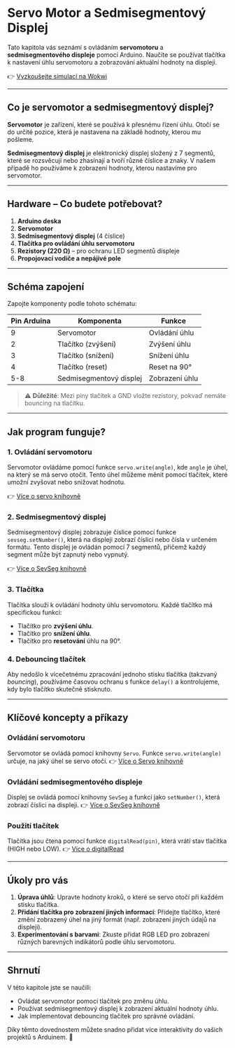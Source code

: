 # Servo Motor a Sedmisegmentový Displej

Tato kapitola vás seznámí s ovládáním **servomotoru** a **sedmisegmentového displeje** pomocí Arduino. Naučíte se používat tlačítka k nastavení úhlu servomotoru a zobrazování aktuální hodnoty na displeji.

👉 [Vyzkoušejte simulaci na Wokwi](https://wokwi.com/projects/415066080989515777)

---

## Co je servomotor a sedmisegmentový displej?

**Servomotor** je zařízení, které se používá k přesnému řízení úhlu. Otočí se do určité pozice, která je nastavena na základě hodnoty, kterou mu pošleme.

**Sedmisegmentový displej** je elektronický displej složený z 7 segmentů, které se rozsvěcují nebo zhasínají a tvoří různé číslice a znaky. V našem případě ho používáme k zobrazení hodnoty, kterou nastavíme pro servomotor.

---

## Hardware – Co budete potřebovat?

1. **Arduino deska**
2. **Servomotor**
3. **Sedmisegmentový displej** (4 číslice)
4. **Tlačítka pro ovládání úhlu servomotoru**
5. **Rezistory (220 Ω)** – pro ochranu LED segmentů displeje
6. **Propojovací vodiče a nepájivé pole**

---

## Schéma zapojení

Zapojte komponenty podle tohoto schématu:

| Pin Arduina | Komponenta            | Funkce                |
|-------------|-----------------------|-----------------------|
| 9           | Servomotor            | Ovládání úhlu        |
| 2           | Tlačítko (zvýšení)    | Zvýšení úhlu         |
| 3           | Tlačítko (snížení)    | Snížení úhlu         |
| 4           | Tlačítko (reset)      | Reset na 90°         |
| 5-8         | Sedmisegmentový displej| Zobrazení úhlu       |

> ⚠️ **Důležité**: Mezi piny tlačítek a GND vložte rezistory, pokvaď nemáte bouncing na tlačítku.

---

## Jak program funguje?

### 1. **Ovládání servomotoru**

Servomotor ovládáme pomocí funkce `servo.write(angle)`, kde `angle` je úhel, na který se má servo otočit. Tento úhel můžeme měnit pomocí tlačítek, které umožní zvyšovat nebo snižovat hodnotu.

👉 [Více o servo knihovně](https://www.arduino.cc/reference/en/libraries/servo/)

### 2. **Sedmisegmentový displej**

Sedmisegmentový displej zobrazuje číslice pomocí funkce `sevseg.setNumber()`, která na displeji zobrazí číslici nebo čísla v určeném formátu. Tento displej je ovládán pomocí 7 segmentů, přičemž každý segment může být zapnutý nebo vypnutý.

👉 [Více o SevSeg knihovně](https://github.com/Quindor/SevSeg)

### 3. **Tlačítka**

Tlačítka slouží k ovládání hodnoty úhlu servomotoru. Každé tlačítko má specifickou funkci:
- Tlačítko pro **zvýšení úhlu**.
- Tlačítko pro **snížení úhlu**.
- Tlačítko pro **resetování** úhlu na 90°.

### 4. **Debouncing tlačítek**

Aby nedošlo k vícečetnému zpracování jednoho stisku tlačítka (takzvaný *bouncing*), používáme časovou ochranu s funkce `delay()` a kontrolujeme, kdy bylo tlačítko skutečně stisknuto.

---

## Klíčové koncepty a příkazy

### Ovládání servomotoru
Servomotor se ovládá pomocí knihovny `Servo`. Funkce `servo.write(angle)` určuje, na jaký úhel se servo otočí.
👉 [Více o Servo knihovně](https://www.arduino.cc/reference/en/libraries/servo/)

### Ovládání sedmisegmentového displeje
Displej se ovládá pomocí knihovny `SevSeg` a funkcí jako `setNumber()`, která zobrazí číslici na displeji.
👉 [Více o SevSeg knihovně](https://github.com/Quindor/SevSeg)

### Použití tlačítek
Tlačítka jsou čtena pomocí funkce `digitalRead(pin)`, která vrátí stav tlačítka (HIGH nebo LOW).
👉 [Více o digitalRead](https://www.arduino.cc/reference/en/language/functions/digital-io/digitalread/)

---

## Úkoly pro vás

1. **Úprava úhlů**: Upravte hodnoty kroků, o které se servo otočí při každém stisku tlačítka.
2. **Přidání tlačítka pro zobrazení jiných informací**: Přidejte tlačítko, které změní zobrazený úhel na jiný formát (např. zobrazení jiných údajů na displeji).
3. **Experimentování s barvami**: Zkuste přidat RGB LED pro zobrazení různých barevných indikátorů podle úhlu servomotoru.

---

## Shrnutí

V této kapitole jste se naučili:
- Ovládat servomotor pomocí tlačítek pro změnu úhlu.
- Používat sedmisegmentový displej k zobrazení aktuální hodnoty úhlu.
- Jak implementovat debouncing tlačítek pro správné ovládání.
  
Díky těmto dovednostem můžete snadno přidat více interaktivity do vašich projektů s Arduinem. 🎉